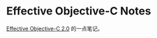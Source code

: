# Effective Objective-C Notes

[Effective Objective-C 2.0](https://www.effectiveobjectivec.com/) 的一点笔记。

